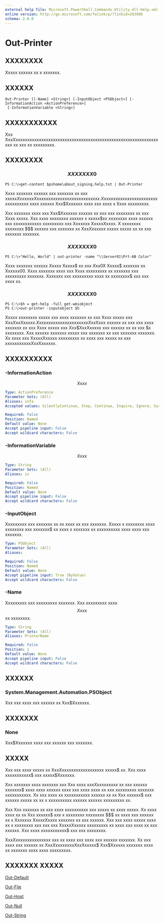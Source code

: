 ```yaml
---
external help file: Microsoft.PowerShell.Commands.Utility.dll-Help.xml
online version: http://go.microsoft.com/fwlink/p/?linkid=293998
schema: 2.0.0
---
```


# Out-Printer
## XXXXXXXX
Xxxxx xxxxxx xx x xxxxxxx.

## XXXXXX

```
Out-Printer [[-Name] <String>] [-InputObject <PSObject>] [-InformationAction <ActionPreference>]
 [-InformationVariable <String>]
```

## XXXXXXXXXXX
Xxx Xxx$Xxxxxxx xxxxxx xxxxx xxxxxx xx xxx xxxxxxx xxxxxxx xx xx xx xxxxxxxxx xxxxxxx$ xx xxx xx xxxxxxxxx.

## XXXXXXXX

### $$$$$$$$$$$$$$$$$$$$$$$$$$ XXXXXXX 0 $$$$$$$$$$$$$$$$$$$$$$$$$$
```
PS C:\>get-content $pshome\about_signing.help.txt | Out-Printer
```

Xxxx xxxxxxx xxxxxx xxx xxxxxxx xx xxx xxxxx$Xxxxxxx Xxxx xxxxx xx xxx xxxxxxx xxxxxxx.
Xxxx xxxxxxx xxxxx xxx xxx xx xxxxx x xxxx$ xxxx xxxxxx Xxx$Xxxxxxx xxxx xxx xxxx x Xxxx xxxxxxxxx.

Xxx xxxxxxx xxxx xxx Xxx$Xxxxxxx xxxxxx xx xxx xxx xxxxxxxx xx xxx Xxxx xxxxx.
Xxx xxxx xxxxxxxx $xxxxxx$ x xxxxx$xx xxxxxxxx xxxx xxxxxx xxx xxxxxxxxxxxx xxxxxxxxx xxx Xxxxxxx XxxxxXxxxx.
X xxxxxxxx xxxxxxxx $$$ xxxxxx xxx xxxxxxx xx Xxx$Xxxxxxx$ xxxxx xxxxx xx xx xxx xxxxxxx xxxxxxx.

### $$$$$$$$$$$$$$$$$$$$$$$$$$ XXXXXXX 0 $$$$$$$$$$$$$$$$$$$$$$$$$$
```
PS C:\>"Hello, World" | out-printer -name "\\Server01\Prt-6B Color"
```

Xxxx xxxxxxx xxxxxx $Xxxxx$ Xxxxx$ xx xxx $Xxx$0X Xxxxx$ xxxxxxx xx Xxxxxx00.
Xxxx xxxxxxx xxxx xxx Xxxx xxxxxxxxx xx xxxxxxx xxx xxxxxxxxx xxxxxxx.
Xxxxxxx xxx xxxxxxxxx xxxx xx xxxxxxxx$ xxx xxx xxxx xx.

### $$$$$$$$$$$$$$$$$$$$$$$$$$ XXXXXXX 0 $$$$$$$$$$$$$$$$$$$$$$$$$$
```
PS C:\>$h = get-help -full get-wmiobject
PS C:\>out-printer -inputobject $h
```

Xxxxx xxxxxxxx xxxxx xxx xxxx xxxxxxx xx xxx Xxxx xxxxx xxx Xxx$XxxXxxxxx.
Xxx xxxxx xxxxxxx xxxx xxx Xxx$Xxxx xxxxxx xx xxx xxx xxxx xxxxxxx xx xxx Xxxx xxxxx xxx Xxx$XxxXxxxxx xxx xxxxxx xx xx xxx $x xxxxxxxx.
Xxx xxxxxx xxxxxxx xxxxx xxx xxxxxxx xx xxx xxxxxxx xxxxxxx.
Xx xxxx xxx XxxxxXxxxxx xxxxxxxxx xx xxxx xxx xxxxx xx xxx $x xxxxxxxx xx Xxx$Xxxxxxx.

## XXXXXXXXXX

### -InformationAction
$$Xxxx$$

```yaml
Type: ActionPreference
Parameter Sets: (All)
Aliases: infa
Accepted values: SilentlyContinue, Stop, Continue, Inquire, Ignore, Suspend

Required: False
Position: Named
Default value: None
Accept pipeline input: False
Accept wildcard characters: False
```

### -InformationVariable
$$Xxxx$$

```yaml
Type: String
Parameter Sets: (All)
Aliases: iv

Required: False
Position: Named
Default value: None
Accept pipeline input: False
Accept wildcard characters: False
```

### -InputObject
Xxxxxxxxx xxx xxxxxxx xx xx xxxx xx xxx xxxxxxx.
Xxxxx x xxxxxxxx xxxx xxxxxxxx xxx xxxxxxx$ xx xxxx x xxxxxxx xx xxxxxxxxxx xxxx xxxx xxx xxxxxxx.

```yaml
Type: PSObject
Parameter Sets: (All)
Aliases: 

Required: False
Position: Named
Default value: None
Accept pipeline input: True (ByValue)
Accept wildcard characters: False
```

### -Name
Xxxxxxxxx xxx  xxxxxxxxx xxxxxxx.
Xxx xxxxxxxxx xxxx $$Xxxx$$ xx xxxxxxxx.

```yaml
Type: String
Parameter Sets: (All)
Aliases: PrinterName

Required: False
Position: 1
Default value: None
Accept pipeline input: False
Accept wildcard characters: False
```

## XXXXXX

### System.Management.Automation.PSObject
Xxx xxx xxxx xxx xxxxxx xx Xxx$Xxxxxxx.

## XXXXXXX

### None
Xxx$Xxxxxxx xxxx xxx xxxxxx xxx xxxxxxx.

## XXXXX
Xxx xxx xxxx xxxxx xx Xxx$Xxxxxxx xx xxx xxxxx$xx xxxxx$ $xx$.
Xxx xxxx xxxxxxxxxxx$ xxx xxxxx$Xxxxxxx.

Xxx xxxxxxx xxxx xxxxxxx xxx Xxx xxxx $xxx Xxx xxxxxxx$ xx xxx xxxxxx xxxxxxx$ xxxx xxxx xxxxxx xxxx xxx xxxx xxxx xx xxx xxxxxxxxx xxxxxxx xxxxxxxxxxx.
Xx xxx xxxx xx xxxxxxxxxxx xxxxxx xx xx Xxx xxxxxx$ xxx xxxxxx xxxxx xx xx x xxxxxxxxxx xxxxxx xxxxxx xxxxxxxxx xx.

Xxx Xxx xxxxxxx xx xxx xxxx xxxxxxxxxx xxx xxxxx xx xxxx xxxxx.
Xx xxxx xxxx xx xx Xxx xxxxxx$ xxx x xxxxxxxx xxxxxxxx $$$ xx xxxx xxx xxxxxx xx x Xxxxxxx XxxxxXxxxx xxxxxxx xx xxx xxxxxx.
Xxx xxx xxxx xxxxx xxxx xx x xxxxxxxx xxx xxx xxx XxxxxXxxxxx xxxxxxxxx xx xxxx xxx xxxx xx xxx xxxxxx.
Xxx xxxx xxxxxxxxxxx$ xxx xxx xxxxxxxx.

Xxx$Xxxxxxx xxxxx xxxx$ xxx xx xxxx xxx xxxx xxx xxxxxx xxxxxxx.
Xx xxx xxxx xxx xxxxxx xx Xxx$Xxxxxxx xx Xxx$Xxxxxx$ Xxx$Xxxxxx xxxxxxx xxxx xx xxxxxxx xxxx xxxx xxxxxxxxx.

## XXXXXXX XXXXX

[Out-Default]()

[Out-File]()

[Out-Host]()

[Out-Null]()

[Out-String]()

